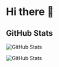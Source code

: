 # Hi there 👋

<!--
**KresnaAP/KresnaAP** is a ✨ _special_ ✨ repository because its `README.md` (this file) appears on your GitHub profile.

Here are some ideas to get you started:

- 🔭 I’m currently working on ...
- 🌱 I’m currently learning ...
- 👯 I’m looking to collaborate on ...
- 🤔 I’m looking for help with ...
- 💬 Ask me about ...
- 📫 How to reach me: ...
- 😄 Pronouns: ...
- ⚡ Fun fact: ...
-->

## GitHub Stats

<p><img src="https://github-readme-stats.vercel.app/api?username=KresnaAP&amp;show_icons=true" alt="GitHub Stats"></p>
<p><img src="https://github-readme-stats.vercel.app/api/top-langs/?username=KresnaAP&layout=compact" alt="GitHub Stats"></p>
